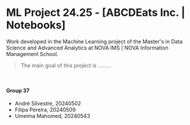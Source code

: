 # ML Project 24.25 - [ABCDEats Inc. | Notebooks]
Work developed in the Machine Learning project of the Master's in Data Science and Advanced Analytics at NOVA IMS | NOVA Information Management School.

> The main goal of this project is .........
<br>

#### Group 37

  - André Silvestre, 20240502
  - Filipa Pereira, 20240509
  - Umeima Mahomed, 20240543
  
<br>